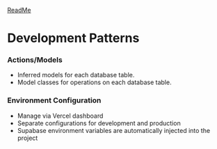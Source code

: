 [ReadMe](/README.md)

# Development Patterns

### Actions/Models
- Inferred models for each database table.
- Model classes for operations on each database table.

### Environment Configuration
- Manage via Vercel dashboard
- Separate configurations for development and production
- Supabase environment variables are automatically injected into the project